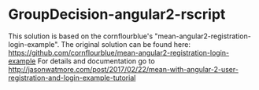 # GroupDecision-angular2-rscript

This solution is based on the cornflourblue's "mean-angular2-registration-login-example".
The original solution can be found here: https://github.com/cornflourblue/mean-angular2-registration-login-example
For details and documentation go to http://jasonwatmore.com/post/2017/02/22/mean-with-angular-2-user-registration-and-login-example-tutorial
